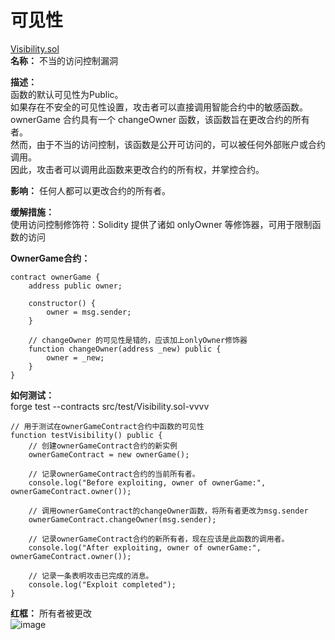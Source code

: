# 可见性  
[Visibility.sol](https://github.com/SunWeb3Sec/DeFiVulnLabs/blob/main/src/test/Visibility.sol)  
**名称：** 不当的访问控制漏洞  

**描述：**  
函数的默认可见性为Public。  
如果存在不安全的可见性设置，攻击者可以直接调用智能合约中的敏感函数。  
ownerGame 合约具有一个 changeOwner 函数，该函数旨在更改合约的所有者。  
然而，由于不当的访问控制，该函数是公开可访问的，可以被任何外部账户或合约调用。  
因此，攻击者可以调用此函数来更改合约的所有权，并掌控合约。  

**影响：** 任何人都可以更改合约的所有者。  

**缓解措施：**  
使用访问控制修饰符：Solidity 提供了诸如 onlyOwner 等修饰器，可用于限制函数的访问  

**OwnerGame合约：** 
```
contract ownerGame {
    address public owner;

    constructor() {
        owner = msg.sender;
    }

    // changeOwner 的可见性是错的，应该加上onlyOwner修饰器
    function changeOwner(address _new) public {
        owner = _new;
    }
}
```

**如何测试：**  
forge test --contracts src/test/Visibility.sol-vvvv  
```
// 用于测试在ownerGameContract合约中函数的可见性
function testVisibility() public {
    // 创建ownerGameContract合约的新实例
    ownerGameContract = new ownerGame();

    // 记录ownerGameContract合约的当前所有者。
    console.log("Before exploiting, owner of ownerGame:", ownerGameContract.owner());

    // 调用ownerGameContract的changeOwner函数，将所有者更改为msg.sender
    ownerGameContract.changeOwner(msg.sender);

    // 记录ownerGameContract合约的新所有者，现在应该是此函数的调用者。
    console.log("After exploiting, owner of ownerGame:", ownerGameContract.owner());

    // 记录一条表明攻击已完成的消息。
    console.log("Exploit completed");
}
``` 
**红框：** 所有者被更改  
![image](https://web3sec.notion.site/image/https%3A%2F%2Fs3-us-west-2.amazonaws.com%2Fsecure.notion-static.com%2F6233a47b-90c4-4fff-a73b-fc417962f36b%2FUntitled.png?table=block&id=cfd25398-31cd-4483-966b-76737878afbd&spaceId=369b5001-5511-4fe6-a099-48af1d841f20&width=2000&userId=&cache=v2)